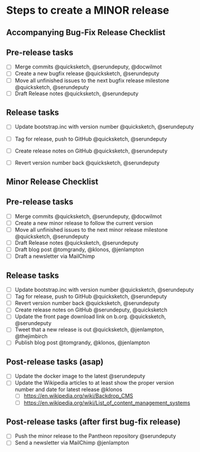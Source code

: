 Steps to create a MINOR release
=================================


Accompanying Bug-Fix Release Checklist
---------------------------------------


## Pre-release tasks

- [ ] Merge commits @quicksketch, @serundeputy, @docwilmot
- [ ] Create a new bugfix release @quicksketch, @serundeputy
- [ ] Move all unfinished issues to the next bugfix release milestone @quicksketch, @serundeputy
- [ ] Draft Release notes @quicksketch, @serundeputy

## Release tasks

- [ ] Update bootstrap.inc with version number @quicksketch, @serundeputy
- [ ] Tag for release, push to GitHub @quicksketch, @serundeputy
- [ ] Create release notes on GitHub @quicksketch, @serundeputy
- [ ] Revert version number back @quicksketch, @serundeputy


Minor Release Checklist
------------------------


## Pre-release tasks

- [ ] Merge commits @quicksketch, @serundeputy, @docwilmot
- [ ] Create a new minor release to follow the current version
- [ ] Move all unfinished issues to the next minor release milestone @quicksketch, @serundeputy
- [ ] Draft Release notes @quicksketch, @serundeputy
- [ ] Draft blog post @tomgrandy, @klonos, @jenlampton
- [ ] Draft a newsletter via MailChimp

## Release tasks

- [ ] Update bootstrap.inc with version number @quicksketch, @serundeputy
- [ ] Tag for release, push to GitHub @quicksketch, @serundeputy
- [ ] Revert version number back @quicksketch, @serundeputy
- [ ] Create release notes on GitHub @serundeputy, @quicksketch
- [ ] Update the front page download link on b.org. @quicksketch, @serundeputy
- [ ] Tweet that a new release is out @quicksketch, @jenlampton, @thejimbirch
- [ ] Publish blog post @tomgrandy, @klonos, @jenlampton

## Post-release tasks (asap)

- [ ] Update the docker image to the latest @serundeputy
- [ ] Update the Wikipedia articles to at least show the proper version number and date for latest release @klonos
  - [ ] https://en.wikipedia.org/wiki/Backdrop_CMS
  - [ ] https://en.wikipedia.org/wiki/List_of_content_management_systems

## Post-release tasks (after first bug-fix release)

- [ ] Push the minor release to the Pantheon repository @serundeputy
- [ ] Send a newsletter via MailChimp @jenlampton
